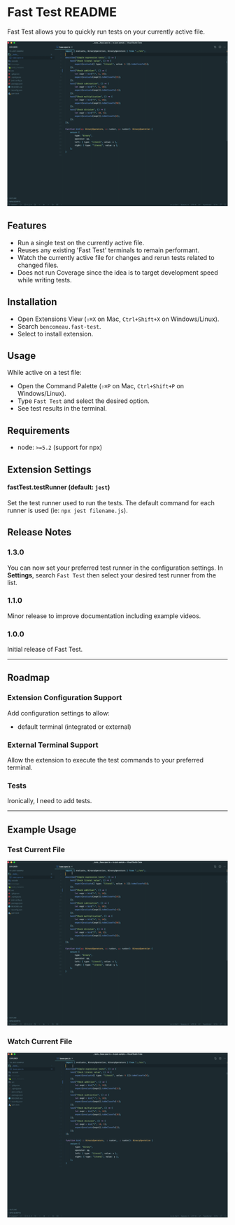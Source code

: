# Fast Test README

Fast Test allows you to quickly run tests on your currently active file.

![Test Current File Demo](/test-current-file.gif)

## Features

- Run a single test on the currently active file.
- Reuses any existing 'Fast Test' terminals to remain performant.
- Watch the currently active file for changes and rerun tests related to changed files.
- Does not run Coverage since the idea is to target development speed while writing tests.

## Installation

- Open Extensions View (`⇧⌘X` on Mac, `Ctrl+Shift+X` on Windows/Linux).
- Search `bencomeau.fast-test`.
- Select to install extension.

## Usage

While active on a test file:

- Open the Command Palette (`⇧⌘P` on Mac, `Ctrl+Shift+P` on Windows/Linux).
- Type `Fast Test` and select the desired option.
- See test results in the terminal.

## Requirements

- node: `>=5.2` (support for npx)

## Extension Settings

#### fastTest.testRunner (default: `jest`)
Set the test runner used to run the tests. The default command for each runner is used (ie: `npx jest filename.js`).

## Release Notes

### 1.3.0

You can now set your preferred test runner in the configuration settings. In **Settings**, search `Fast Test` then select your desired test runner from the list.

### 1.1.0

Minor release to improve documentation including example videos.

### 1.0.0

Initial release of Fast Test.

-----------------------------------------------------------------------------------------------------------

## Roadmap

### Extension Configuration Support

Add configuration settings to allow:

- default terminal (integrated or external)

### External Terminal Support

Allow the extension to execute the test commands to your preferred terminal.

### Tests

Ironically, I need to add tests.

-----------------------------------------------------------------------------------------------------------

## Example Usage

### Test Current File
![Test Current File Demo](/test-current-file.gif)

### Watch Current File
![Watch Current File Demo](/watch-current-file.gif)
